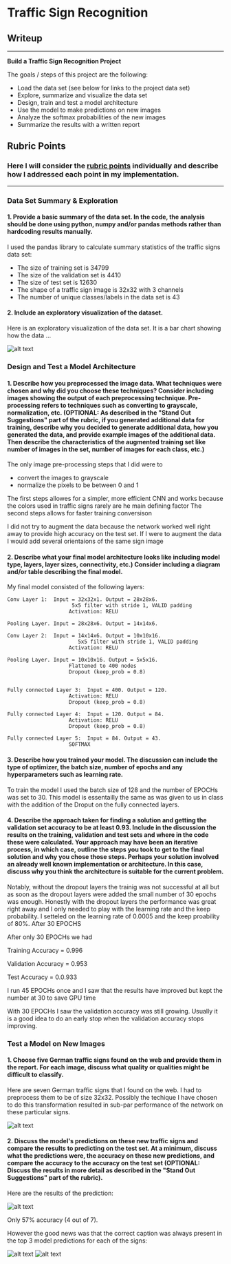 # **Traffic Sign Recognition** 

## Writeup

---

**Build a Traffic Sign Recognition Project**

The goals / steps of this project are the following:
* Load the data set (see below for links to the project data set)
* Explore, summarize and visualize the data set
* Design, train and test a model architecture
* Use the model to make predictions on new images
* Analyze the softmax probabilities of the new images
* Summarize the results with a written report


[//]: # (Image References)

[image1]: ./examples/visualization.jpg "Visualization"
[image2]: ./examples/grayscale.jpg "Grayscaling"
[image3]: ./examples/random_noise.jpg "Random Noise"
[image4]: ./examples/placeholder.png "Traffic Sign 1"
[image5]: ./examples/placeholder.png "Traffic Sign 2"
[image6]: ./examples/placeholder.png "Traffic Sign 3"
[image7]: ./examples/placeholder.png "Traffic Sign 4"
[image8]: ./examples/placeholder.png "Traffic Sign 5"

## Rubric Points
### Here I will consider the [rubric points](https://review.udacity.com/#!/rubrics/481/view) individually and describe how I addressed each point in my implementation.  

---

### Data Set Summary & Exploration

#### 1. Provide a basic summary of the data set. In the code, the analysis should be done using python, numpy and/or pandas methods rather than hardcoding results manually.

I used the pandas library to calculate summary statistics of the traffic
signs data set:

* The size of training set is 34799
* The size of the validation set is 4410
* The size of test set is 12630
* The shape of a traffic sign image is 32x32 with 3 channels
* The number of unique classes/labels in the data set is 43

#### 2. Include an exploratory visualization of the dataset.

Here is an exploratory visualization of the data set. It is a bar chart showing how the data ...

![alt text](./TrainSetVisualization.png "Traiing Set Visualization")

### Design and Test a Model Architecture

#### 1. Describe how you preprocessed the image data. What techniques were chosen and why did you choose these techniques? Consider including images showing the output of each preprocessing technique. Pre-processing refers to techniques such as converting to grayscale, normalization, etc. (OPTIONAL: As described in the "Stand Out Suggestions" part of the rubric, if you generated additional data for training, describe why you decided to generate additional data, how you generated the data, and provide example images of the additional data. Then describe the characteristics of the augmented training set like number of images in the set, number of images for each class, etc.)

The only image pre-processing steps that I did were to

- convert the images to grayscale 
- normalize the pixels to be between 0 and 1

The first steps allowes for a simpler, more efficient CNN and works because the colors used in traffic signs rarely are he main defining factor
The second steps allows for faster training conversison


I did not try to augment the data because the network worked well right away to provide high accuracy on the test set.
If I were to augment the data I would add several orientaions of the same sign image



#### 2. Describe what your final model architecture looks like including model type, layers, layer sizes, connectivity, etc.) Consider including a diagram and/or table describing the final model.

My final model consisted of the following layers:

	Conv Layer 1:  Input = 32x32x1. Output = 28x28x6.
		 				 5x5 filter with stride 1, VALID padding
		  				Activation: RELU

	Pooling Layer. Input = 28x28x6. Output = 14x14x6.

	Conv Layer 2:  Input = 14x14x6. Output = 10x10x16.
		  			       5x5 filter with stride 1, VALID padding
		  				Activation: RELU

	Pooling Layer. Input = 10x10x16. Output = 5x5x16.
						Flattened to 400 nodes
						Dropout (keep_prob = 0.8)


	Fully connected Layer 3:  Input = 400. Output = 120.
						Activation: RELU
						Dropout (keep_prob = 0.8)

	Fully connected Layer 4:  Input = 120. Output = 84.
						Activation: RELU
						Dropout (keep_prob = 0.8)

	Fully connected Layer 5:  Input = 84. Output = 43.
						SOFTMAX
       					
       					


#### 3. Describe how you trained your model. The discussion can include the type of optimizer, the batch size, number of epochs and any hyperparameters such as learning rate.

To train the model I used the batch size of 128 and the number of EPOCHs was set to 30. This model is essentailly the  same as was given to us in class with the  addition of the Droput on the fully connected layers.

#### 4. Describe the approach taken for finding a solution and getting the validation set accuracy to be at least 0.93. Include in the discussion the results on the training, validation and test sets and where in the code these were calculated. Your approach may have been an iterative process, in which case, outline the steps you took to get to the final solution and why you chose those steps. Perhaps your solution involved an already well known implementation or architecture. In this case, discuss why you think the architecture is suitable for the current problem.


Notably, without the dropout layers the trainig was not successful at all but as soon as the dropout layers were added the small number of 30 epochs was enough.
Honestly with the dropout layers the performance was great right away and I only needed to play with the learning rate and the keep probability.
I setteled on the learning rate of 0.0005 and the keep proability of 80%. After 30 EPOCHS

After only 30 EPOCHs we had

Training Accuracy = 0.996

Validation Accuracy = 0.953

Test Accuracy = 0.0.933

I run 45 EPOCHs once and I saw that the results have improved but kept the  number at 30 to save GPU time

With 30 EPOCHs I saw  the validation accuracy was still growing. Usually it is a good idea to do an early stop when the validation accuracy stops improving.



### Test a Model on New Images

#### 1. Choose five German traffic signs found on the web and provide them in the report. For each image, discuss what quality or qualities might be difficult to classify.

Here are seven  German traffic signs that I found on the web.
I had to preprocess them to be of size 32x32. Possibly the techique I have chosen to do this transformation resulted in sub-par performance of the network on these particular signs.

![alt text](./GermanSignsOffTheWeb.png "German Road Signs")


#### 2. Discuss the model's predictions on these new traffic signs and compare the results to predicting on the test set. At a minimum, discuss what the predictions were, the accuracy on these new predictions, and compare the accuracy to the accuracy on the test set (OPTIONAL: Discuss the results in more detail as described in the "Stand Out Suggestions" part of the rubric).

Here are the results of the prediction:

![alt text](./ProducedGermanRoadSignsCaptions.png "Network produced these captions")

Only 57% accuracy (4 out of 7).

However the good news was that  the correct caption was always present in the top 3 model predictions for each of the signs:

![alt text](./Result1.png "")
![alt text](./Result2.png "")

